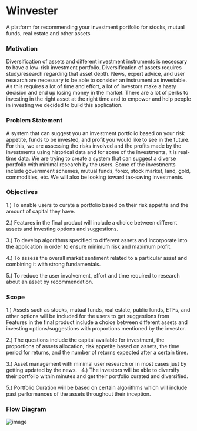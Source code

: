 # Winvester
A platform for recommending your investment portfolio for stocks, mutual funds, real estate and other assets

### Motivation
Diversification of assets and different investment instruments is necessary to have a low-risk investment portfolio. 
Diversification of assets requires study/research regarding that asset depth. News, expert advice, and user research are necessary to be able to consider an instrument as investable.
 As this requires a lot of time and effort, a lot of investors make a hasty decision and end up losing money in the market. 
There are a lot of perks to investing in the right asset at the right time and to empower and help people in investing we decided to build this application.

### Problem Statement
A system that can suggest you an investment  portfolio based on your risk appetite, funds to be  invested, and profit you would like to see in the  future. For this, we are assessing the risks involved  and the profits made by the investments using  historical data and for some of the investments, it  is real-time data. We are trying to create a system  that can suggest a diverse portfolio with minimal  research by the users. Some of the investments  include government schemes, mutual funds, forex,  stock market, land, gold, commodities, etc. We will  also be looking toward tax-saving investments.

### Objectives
1.) To enable users to curate a portfolio based on their risk appetite and the amount of capital they have.

2.) Features in the final product will include a choice between different assets and investing options and suggestions.

3.) To develop algorithms specified to different assets and incorporate into the application in order to ensure minimum risk and maximum profit.

4.) To assess the overall market sentiment related to a particular asset and combining it with strong fundamentals.

5.) To reduce the user involvement, effort and time required to research about an asset by recommendation.

### Scope
1.) Assets such as stocks, mutual funds, real estate, public funds, ETFs, and other options will be included for the users to get suggestions from
Features in the final product include a choice between different assets and investing options/suggestions with proportions mentioned by the investor.

2.) The questions include the capital available for investment, the proportions of assets allocation, risk appetite based on assets, the time period for returns, and the number of returns expected after a certain time.

3.) Asset management with minimal user research or in most cases just by getting updated by the news.
 
4.) The investors will be able to diversify their portfolio within minutes and get their portfolio curated and diversified.

5.) Portfolio Curation will be based on certain algorithms which will include past performances of the assets throughout their inception. 

### Flow Diagram
![image](https://user-images.githubusercontent.com/93005927/228363010-d66da171-05c4-4d0a-a259-cb6655a975e8.png)

